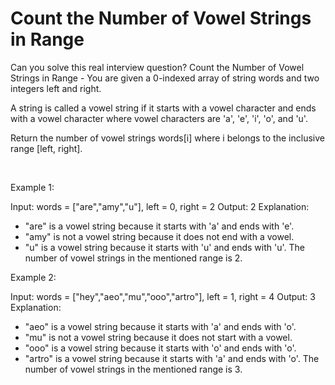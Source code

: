 # Count the Number of Vowel Strings in Range

Can you solve this real interview question? Count the Number of Vowel Strings in Range - You are given a 0-indexed array of string words and two integers left and right.

A string is called a vowel string if it starts with a vowel character and ends with a vowel character where vowel characters are 'a', 'e', 'i', 'o', and 'u'.

Return the number of vowel strings words[i] where i belongs to the inclusive range [left, right].

 

Example 1:


Input: words = ["are","amy","u"], left = 0, right = 2
Output: 2
Explanation: 
- "are" is a vowel string because it starts with 'a' and ends with 'e'.
- "amy" is not a vowel string because it does not end with a vowel.
- "u" is a vowel string because it starts with 'u' and ends with 'u'.
The number of vowel strings in the mentioned range is 2.


Example 2:


Input: words = ["hey","aeo","mu","ooo","artro"], left = 1, right = 4
Output: 3
Explanation: 
- "aeo" is a vowel string because it starts with 'a' and ends with 'o'.
- "mu" is not a vowel string because it does not start with a vowel.
- "ooo" is a vowel string because it starts with 'o' and ends with 'o'.
- "artro" is a vowel string because it starts with 'a' and ends with 'o'.
The number of vowel strings in the mentioned range is 3.